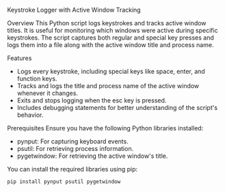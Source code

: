 Keystroke Logger with Active Window Tracking

Overview This Python script logs keystrokes and tracks active window titles. It is useful for monitoring which windows were active during specific keystrokes. The script captures both regular and special key presses and logs them into a file along with the active window title and process name.

Features

* Logs every keystroke, including special keys like space, enter, and function keys.
* Tracks and logs the title and process name of the active window whenever it changes.
* Exits and stops logging when the esc key is pressed.
* Includes debugging statements for better understanding of the script's behavior.

Prerequisites Ensure you have the following Python libraries installed:

* pynput: For capturing keyboard events.
* psutil: For retrieving process information.
* pygetwindow: For retrieving the active window's title.
 
You can install the required libraries using pip:

    pip install pynput psutil pygetwindow
